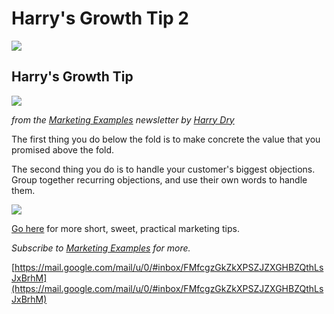 # Harry's Growth Tip 2
![](https://fonts.gstatic.com/s/e/notoemoji/13.1.1/1f9e0/32.png)

## Harry's Growth Tip

![](https://ci4.googleusercontent.com/proxy/yNL60eoS8OcRhQi4DjV0ipxWxvJc9NKvvBDUERPNbx2Fj18epxyrjIlFAUqGCiekPKyCU1qTr4UvfQaWESO_Zw=s0-d-e1-ft#https://i.ibb.co/TcL9Ys0/harry-growth-tip.jpg)

_from the [Marketing Examples](https://click.convertkit-mail4.com/75ulxlo5rws8hr40gpaz/e0hph7hkkz0mpra8/aHR0cHM6Ly93d3cuaW5kaWVoYWNrZXJzLmNvbS9zZXJpZXMvbWFya2V0aW5nLWV4YW1wbGVzP3V0bV9zb3VyY2U9aW5kaWUtaGFja2Vycy1lbWFpbHMmdXRtX2NhbXBhaWduPWloLW5ld3NsZXR0ZXImdXRtX21lZGl1bT1lbWFpbA==) newsletter by [Harry Dry](https://click.convertkit-mail4.com/75ulxlo5rws8hr40gpaz/7qh7h8h00eodkxsz/aHR0cHM6Ly90d2l0dGVyLmNvbS9oYXJyeWRyeQ==)_

The first thing you do below the fold is to make concrete the value that you promised above the fold.

The second thing you do is to handle your customer's biggest objections. Group together recurring objections, and use their own words to handle them.

![](https://ci5.googleusercontent.com/proxy/3qjjn9LXA7QEvr01tvUMc5Nhtw3ziVm2ekup9G5oElzj5gsl3-LKT3SL7pzWjHFvJ32eYi8OdJFlWFmAh6JaoHnMj_EiSW5-ZFI95Z4obvQoFR5f=s0-d-e1-ft#https://i.ibb.co/yggQt21/Screen-Shot-2021-08-10-at-5-35-57-PM.png)

[Go here](https://click.convertkit-mail4.com/75ulxlo5rws8hr40gpaz/owhkhqh44erxkebv/aHR0cHM6Ly9tYXJrZXRpbmdleGFtcGxlcy5jb20=) for more short, sweet, practical marketing tips.

_Subscribe to [Marketing Examples](https://click.convertkit-mail4.com/75ulxlo5rws8hr40gpaz/e0hph7hkkz0mpra8/aHR0cHM6Ly93d3cuaW5kaWVoYWNrZXJzLmNvbS9zZXJpZXMvbWFya2V0aW5nLWV4YW1wbGVzP3V0bV9zb3VyY2U9aW5kaWUtaGFja2Vycy1lbWFpbHMmdXRtX2NhbXBhaWduPWloLW5ld3NsZXR0ZXImdXRtX21lZGl1bT1lbWFpbA==) for more._

 [https://mail.google.com/mail/u/0/#inbox/FMfcgzGkZkXPSZJZXGHBZQthLsJxBrhM](https://mail.google.com/mail/u/0/#inbox/FMfcgzGkZkXPSZJZXGHBZQthLsJxBrhM)
